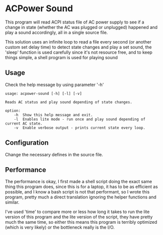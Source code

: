 # ACPower Sound
This program will read ACPI status file of AC power supply to see if a change in 
state (whether the AC was plugged or unplugged) happened and play a sound accordingly, all in a single source file.

This solution uses an infinite loop to read a file every second (or another custom set delay time)
to detect state changes and play a set sound, the 'sleep' function is used carefully since it's not
resource free, and to keep things simple, a shell program is used for playing sound

## Usage
Check the help message by using parameter '-h'
```
usage: acpower-sound [-h] [-l] [-v]

Reads AC status and play sound depending of state changes.

option:
	-h	Show this help message and exit.
	-l	Enables lite mode - run once and play sound depending of current AC state.
	-v	Enable verbose output - prints current state every loop.
```

## Configuration
Change the necessary defines in the source file.

## Performance
The performance is okay, I first made a shell script doing the exact same thing this program does, since this is for a laptop, it has to be as
efficient as possible, and I know a bash script is not that performant, so I wrote this program, pretty much a direct translation ignoring the
helper functions and similar.

I've used 'time' to compare more or less how long it takes to run the lite version of this program and the lite
version of the script, they have pretty much the same time, so either this means this program is terribly optimized (which is very likely) or
the bottleneck really is the I/O.
